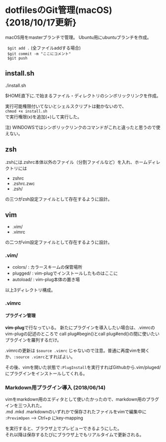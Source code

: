 # dotfilesのGit管理(macOS) {2018/10/17更新}

macOS用をmasterブランチで管理。
Ubuntu用にubuntuブランチを作成。


` $git add .` (全ファイルaddする場合)  
` $git commit -m "ここにコメント"`  
` $git push`  

## install.sh
./install.sh

$HOME直下に.で始まるファイル・ディレクトリのシンボリックリンクを作成。

実行可能権限付いてないとシェルスクリプトは動かないので、  
`chmod +x install.sh`  
で実行権限(x)を追加(+)して実行した。

注) WINDOWSではシンボリックリンクのコマンドがこれと違ったと思うので使えない。


## zsh
.zshには.zshrc本体以外のファイル（分割ファイルなど）を入れ、ホームディレクトリには

- zshrc
- .zshrc.zwc
- .zsh/

の三つがzsh設定ファイルとして存在するように設計。

## vim
- .vim/
- .vimrc

の二つがvim設定ファイルとして存在するように設計。

### .vim/
- colors/ : カラースキームの保管場所
- plugged/ : vim-plugでインストールしたものはここに
- autoload/ : vim-plug本体の置き場

以上3ディレクトリ構成。

### .vimrc
#### プラグイン管理
**vim-plug**で行なっている。
新たにプラグインを導入したい場合は、.vimrcのvim-plugの記述のところで
call plug#begin()とcall plug#end()の間に使いたいプラグインを羅列するだけ。

.vimrcの更新は
`$source .vimrc`
じゃないので注意。普通に再度vimを開くか、`:source .vimrc`とすればよい。

その後、vimを開いた状態で`:PlugInstall`を実行すればGithubから.vim/pluged/にプラグインをインストールしてくれる。

### Markdown用プラグイン導入 (2018/06/14)
vimをmarkdown用のエディタとして使いたかったので、markdown用のプラグインを三つ入れた。  
.md .mkd .markdownのいずれかで保存されたファイルをvimで編集中に
`:PrevimOpen` --> Ctrl+p にkey-mapping

を実行すると、ブラウザ上でプレビューできるようにした。  
それ以降は保存するたびにブラウザ上でもリアルタイムで更新される。



